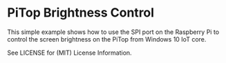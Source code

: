 # PiTop Brightness Control

This simple example shows how to use the SPI port on the Raspberry Pi to control the screen brightness on the PiTop from Windows 10 IoT core.

See LICENSE for (MIT) License Information. 

